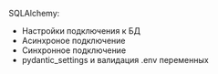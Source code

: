 SQLAlchemy:

- Настройки подключения к БД
- Асинхроное подключение
- Синхронное подключение
- pydantic_settings и валидация .env переменных